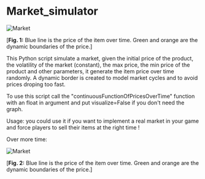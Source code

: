 # Market_simulator

![Market](https://github.com/Multielio/Market_simulator/blob/master/example.png)

[**Fig. 1:** Blue line is the price of the item over time. Green and orange are the dynamic boundaries of the price.]



  This Python script simulate a market, given the initial price of the product, the volatility of the market (constant), the max price,     the min price of the product and other parameters, it generate the item price over time randomly.
  A dynamic border is created to model market cycles and to avoid prices droping too fast.

  
  To use this script call the "continuousFunctionOfPricesOverTime" function with an float in argument and put visualize=False if you don't   need the graph.

  Usage: you could use it if you want to implement a real market in your game and force players to sell their items at the right time !



Over more time:

![Market](https://github.com/Multielio/Market_simulator/blob/master/example2.png)

[**Fig. 2:** Blue line is the price of the item over time. Green and orange are the dynamic boundaries of the price.]
